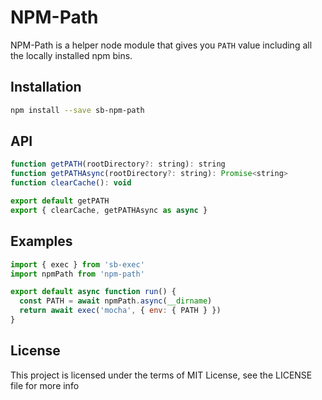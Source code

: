 NPM-Path
=========

NPM-Path is a helper node module that gives you `PATH` value including all the locally installed npm bins.

## Installation

```sh
npm install --save sb-npm-path
```

## API

```js
function getPATH(rootDirectory?: string): string
function getPATHAsync(rootDirectory?: string): Promise<string>
function clearCache(): void

export default getPATH
export { clearCache, getPATHAsync as async }
```

## Examples
```js
import { exec } from 'sb-exec'
import npmPath from 'npm-path'

export default async function run() {
  const PATH = await npmPath.async(__dirname)
  return await exec('mocha', { env: { PATH } })
}
```

## License

This project is licensed under the terms of MIT License, see the LICENSE file for more info
